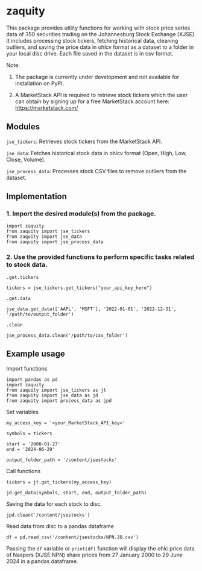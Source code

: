 # zaquity

This package provides utility functions for working with stock price series data of 350 securities trading on the Johannesburg Stock Exchange (XJSE). It includes processing stock tickers, fetching historical data, cleaning outliers, and saving the price data in ohlcv format as a dataset to a folder in your local disc drive. Each file saved in the dataset is in csv format. 

Note:

1. The package is currently under development and not available for installation on PyPI.
    
2. A MarketStack API is required to retrieve stock tickers which the user can obtain by signing up for a free MarketStack account here: https://marketstack.com/

## Modules

`jse_tickers`: Retrieves stock tickers from the MarketStack API.

`jse_data`: Fetches historical stock data in ohlcv format (Open, High, Low, Close, Volume).

`jse_process_data`: Processes stock CSV files to remove outliers from the dataset.

## Implementation

### 1. Import the desired module(s) from the package.

```
import zaquity
from zaquity import jse_tickers
from zaquity import jse_data
from zaquity import jse_process_data
```
   
### 2. Use the provided functions to perform specific tasks related to stock data.

`.get.tickers`
```
tickers = jse_tickers.get_tickers("your_api_key_here")
```
`.get.data`
```
jse_data.get_data(['AAPL', 'MSFT'], '2022-01-01', '2022-12-31', '/path/to/output_folder')
```
`.clean`
```
jse_process_data.clean('/path/to/csv_folder')
```

## Example usage


Import functions
```
import pandas as pd
import zaquity
from zaquity import jse_tickers as jt
from zaquity import jse_data as jd
from zaquity import process_data as jpd
```
Set variables
```
my_access_key = '<your_MarketStack_API_key>'

symbols = tickers

start = '2000-01-27'
end = '2024-06-29'

output_folder_path = '/content/jsestocks'
```
Call functions
```
tickers = jt.get_tickers(my_access_key)

jd.get_data(symbols, start, end, output_folder_path)
```
Saving the data for each stock to disc.
```
jpd.clean('/content/jsestocks')
```
Read data from disc to a pandas dataframe 
```
df = pd.read_csv('/content/jsestocks/NPN.JO.csv') 
```
Passing the `df` variable or `print(df)` function will display the ohlc price data of Naspers (XJSE.NPN) share prices from 27 January 2000 to 29 June 2024 in a pandas dataframe. 
